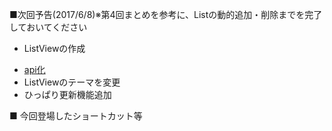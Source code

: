 ■次回予告(2017/6/8)※第4回まとめを参考に、Listの動的追加・削除までを完了しておいてください

* ListViewの作成
 - [api化](https://github.com/masato-haruta/AndroidLearning/tree/develop/docs/api)
 - ListViewのテーマを変更
 - ひっぱり更新機能追加

■ 今回登場したショートカット等
